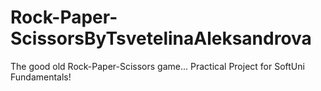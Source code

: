 # Rock-Paper-ScissorsByTsvetelinaAleksandrova
The good old Rock-Paper-Scissors game...
Practical Project for SoftUni Fundamentals!
